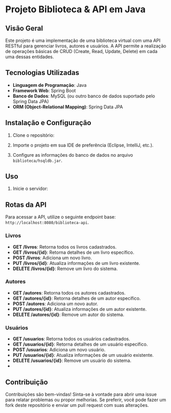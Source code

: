 # Projeto Biblioteca & API em Java

## Visão Geral
Este projeto é uma implementação de uma biblioteca virtual com uma API RESTful para gerenciar livros, autores e usuários. A API permite a realização de operações básicas de CRUD (Create, Read, Update, Delete) em cada uma dessas entidades.

## Tecnologias Utilizadas
- **Linguagem de Programação**: Java
- **Framework Web**: Spring Boot
- **Banco de Dados**: MySQL (ou outro banco de dados suportado pelo Spring Data JPA)
- **ORM (Object-Relational Mapping)**: Spring Data JPA

## Instalação e Configuração
1. Clone o repositório:

2. Importe o projeto em sua IDE de preferência (Eclipse, IntelliJ, etc.).

3. Configure as informações do banco de dados no arquivo `biblioteca/hsqldb.jar`.

## Uso
1. Inicie o servidor:


## Rotas da API
Para acessar a API, utilize o seguinte endpoint base: `http://localhost:8080/biblioteca-api`.

### Livros
- **GET /livros**: Retorna todos os livros cadastrados.
- **GET /livros/{id}**: Retorna detalhes de um livro específico.
- **POST /livros**: Adiciona um novo livro.
- **PUT /livros/{id}**: Atualiza informações de um livro existente.
- **DELETE /livros/{id}**: Remove um livro do sistema.

### Autores
- **GET /autores**: Retorna todos os autores cadastrados.
- **GET /autores/{id}**: Retorna detalhes de um autor específico.
- **POST /autores**: Adiciona um novo autor.
- **PUT /autores/{id}**: Atualiza informações de um autor existente.
- **DELETE /autores/{id}**: Remove um autor do sistema.

### Usuários
- **GET /usuarios**: Retorna todos os usuários cadastrados.
- **GET /usuarios/{id}**: Retorna detalhes de um usuário específico.
- **POST /usuarios**: Adiciona um novo usuário.
- **PUT /usuarios/{id}**: Atualiza informações de um usuário existente.
- **DELETE /usuarios/{id}**: Remove um usuário do sistema.
- 
## Contribuição
Contribuições são bem-vindas! Sinta-se à vontade para abrir uma issue para relatar problemas ou propor melhorias. Se preferir, você pode fazer um fork deste repositório e enviar um pull request com suas alterações.

